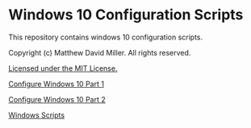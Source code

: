 # Windows 10 Configuration Scripts
This repository contains windows 10 configuration scripts.

Copyright (c) Matthew David Miller. All rights reserved.

[Licensed under the MIT License.](LICENSE)

[Configure Windows 10 Part 1](windows_scripts/configure_windows_10_admin.ps1)

[Configure Windows 10 Part 2](windows_scripts/configure_windows_10.ps1)

[Windows Scripts](windows_scripts/windows_scripts.ps1)
